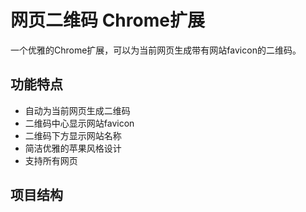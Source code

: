 # 网页二维码 Chrome扩展

一个优雅的Chrome扩展，可以为当前网页生成带有网站favicon的二维码。

## 功能特点

- 自动为当前网页生成二维码
- 二维码中心显示网站favicon
- 二维码下方显示网站名称
- 简洁优雅的苹果风格设计
- 支持所有网页

## 项目结构 
